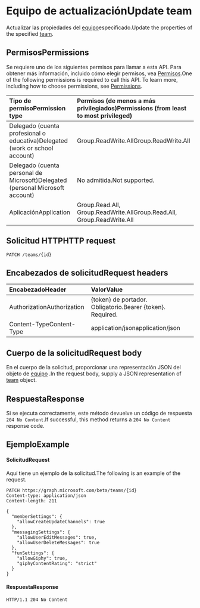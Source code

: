# <a name="update-team"></a><span data-ttu-id="e683e-101">Equipo de actualización</span><span class="sxs-lookup"><span data-stu-id="e683e-101">Update team</span></span>



<span data-ttu-id="e683e-102">Actualizar las propiedades del [equipo](../resources/team.md)especificado.</span><span class="sxs-lookup"><span data-stu-id="e683e-102">Update the properties of the specified [team](../resources/team.md).</span></span>

## <a name="permissions"></a><span data-ttu-id="e683e-103">Permisos</span><span class="sxs-lookup"><span data-stu-id="e683e-103">Permissions</span></span>
<span data-ttu-id="e683e-p101">Se requiere uno de los siguientes permisos para llamar a esta API. Para obtener más información, incluido cómo elegir permisos, vea [Permisos](../../../concepts/permissions_reference.md).</span><span class="sxs-lookup"><span data-stu-id="e683e-p101">One of the following permissions is required to call this API. To learn more, including how to choose permissions, see [Permissions](../../../concepts/permissions_reference.md).</span></span>


|<span data-ttu-id="e683e-106">Tipo de permiso</span><span class="sxs-lookup"><span data-stu-id="e683e-106">Permission type</span></span>      | <span data-ttu-id="e683e-107">Permisos (de menos a más privilegiados)</span><span class="sxs-lookup"><span data-stu-id="e683e-107">Permissions (from least to most privileged)</span></span>              |
|:--------------------|:---------------------------------------------------------|
|<span data-ttu-id="e683e-108">Delegado (cuenta profesional o educativa)</span><span class="sxs-lookup"><span data-stu-id="e683e-108">Delegated (work or school account)</span></span> | <span data-ttu-id="e683e-109">Group.ReadWrite.All</span><span class="sxs-lookup"><span data-stu-id="e683e-109">Group.ReadWrite.All</span></span>    |
|<span data-ttu-id="e683e-110">Delegado (cuenta personal de Microsoft)</span><span class="sxs-lookup"><span data-stu-id="e683e-110">Delegated (personal Microsoft account)</span></span> | <span data-ttu-id="e683e-111">No admitida.</span><span class="sxs-lookup"><span data-stu-id="e683e-111">Not supported.</span></span>    |
|<span data-ttu-id="e683e-112">Aplicación</span><span class="sxs-lookup"><span data-stu-id="e683e-112">Application</span></span> | <span data-ttu-id="e683e-113">Group.Read.All, Group.ReadWrite.All</span><span class="sxs-lookup"><span data-stu-id="e683e-113">Group.Read.All, Group.ReadWrite.All</span></span>    |

## <a name="http-request"></a><span data-ttu-id="e683e-114">Solicitud HTTP</span><span class="sxs-lookup"><span data-stu-id="e683e-114">HTTP request</span></span>
<!-- { "blockType": "ignored" } -->
```http
PATCH /teams/{id}
```
## <a name="request-headers"></a><span data-ttu-id="e683e-115">Encabezados de solicitud</span><span class="sxs-lookup"><span data-stu-id="e683e-115">Request headers</span></span>
| <span data-ttu-id="e683e-116">Encabezado</span><span class="sxs-lookup"><span data-stu-id="e683e-116">Header</span></span>       | <span data-ttu-id="e683e-117">Valor</span><span class="sxs-lookup"><span data-stu-id="e683e-117">Value</span></span> |
|:---------------|:--------|
| <span data-ttu-id="e683e-118">Authorization</span><span class="sxs-lookup"><span data-stu-id="e683e-118">Authorization</span></span>  | <span data-ttu-id="e683e-p102">{token} de portador. Obligatorio.</span><span class="sxs-lookup"><span data-stu-id="e683e-p102">Bearer {token}. Required.</span></span>  |
| <span data-ttu-id="e683e-121">Content-Type</span><span class="sxs-lookup"><span data-stu-id="e683e-121">Content-Type</span></span>  | <span data-ttu-id="e683e-122">application/json</span><span class="sxs-lookup"><span data-stu-id="e683e-122">application/json</span></span>  |

## <a name="request-body"></a><span data-ttu-id="e683e-123">Cuerpo de la solicitud</span><span class="sxs-lookup"><span data-stu-id="e683e-123">Request body</span></span>
<span data-ttu-id="e683e-124">En el cuerpo de la solicitud, proporcionar una representación JSON del objeto de [equipo](../resources/team.md) .</span><span class="sxs-lookup"><span data-stu-id="e683e-124">In the request body, supply a JSON representation of [team](../resources/team.md) object.</span></span>

## <a name="response"></a><span data-ttu-id="e683e-125">Respuesta</span><span class="sxs-lookup"><span data-stu-id="e683e-125">Response</span></span>

<span data-ttu-id="e683e-126">Si se ejecuta correctamente, este método devuelve un código de respuesta `204 No Content`.</span><span class="sxs-lookup"><span data-stu-id="e683e-126">If successful, this method returns a `204 No Content` response code.</span></span>

## <a name="example"></a><span data-ttu-id="e683e-127">Ejemplo</span><span class="sxs-lookup"><span data-stu-id="e683e-127">Example</span></span>
#### <a name="request"></a><span data-ttu-id="e683e-128">Solicitud</span><span class="sxs-lookup"><span data-stu-id="e683e-128">Request</span></span>
<span data-ttu-id="e683e-129">Aquí tiene un ejemplo de la solicitud.</span><span class="sxs-lookup"><span data-stu-id="e683e-129">The following is an example of the request.</span></span>
<!-- {
  "blockType": "request",
  "name": "update_team"
}-->
```http
PATCH https://graph.microsoft.com/beta/teams/{id}
Content-type: application/json
Content-length: 211

{  
  "memberSettings": {
    "allowCreateUpdateChannels": true
  },
  "messagingSettings": {
    "allowUserEditMessages": true,
    "allowUserDeleteMessages": true
  },
  "funSettings": {
    "allowGiphy": true,
    "giphyContentRating": "strict"
  }
}
```
#### <a name="response"></a><span data-ttu-id="e683e-130">Respuesta</span><span class="sxs-lookup"><span data-stu-id="e683e-130">Response</span></span>
<!-- {
  "blockType": "response",
  "truncated": true,
  "@odata.type": "microsoft.graph.team"
} -->
```http
HTTP/1.1 204 No Content
```

<!-- uuid: 8fcb5dbc-d5aa-4681-8e31-b001d5168d79
2015-10-25 14:57:30 UTC -->
<!-- {
  "type": "#page.annotation",
  "description": "Update Team",
  "keywords": "",
  "section": "documentation",
  "tocPath": ""
}-->
